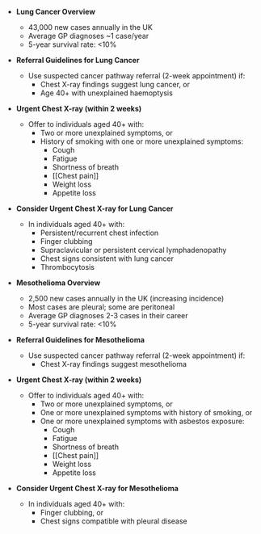 - **Lung Cancer Overview**  
  - 43,000 new cases annually in the UK  
  - Average GP diagnoses ~1 case/year  
  - 5-year survival rate: <10%  

- **Referral Guidelines for Lung Cancer**  
  - Use suspected cancer pathway referral (2-week appointment) if:  
    - Chest X-ray findings suggest lung cancer, or  
    - Age 40+ with unexplained haemoptysis  

- **Urgent Chest X-ray (within 2 weeks)**  
  - Offer to individuals aged 40+ with:  
    - Two or more unexplained symptoms, or  
    - History of smoking with one or more unexplained symptoms:  
      - Cough  
      - Fatigue  
      - Shortness of breath  
      - [[Chest pain]]  
      - Weight loss  
      - Appetite loss  

- **Consider Urgent Chest X-ray for Lung Cancer**  
  - In individuals aged 40+ with:  
    - Persistent/recurrent chest infection  
    - Finger clubbing  
    - Supraclavicular or persistent cervical lymphadenopathy  
    - Chest signs consistent with lung cancer  
    - Thrombocytosis  

- **Mesothelioma Overview**  
  - 2,500 new cases annually in the UK (increasing incidence)  
  - Most cases are pleural; some are peritoneal  
  - Average GP diagnoses 2-3 cases in their career  
  - 5-year survival rate: <10%  

- **Referral Guidelines for Mesothelioma**  
  - Use suspected cancer pathway referral (2-week appointment) if:  
    - Chest X-ray findings suggest mesothelioma  

- **Urgent Chest X-ray (within 2 weeks)**  
  - Offer to individuals aged 40+ with:  
    - Two or more unexplained symptoms, or  
    - One or more unexplained symptoms with history of smoking, or  
    - One or more unexplained symptoms with asbestos exposure:  
      - Cough  
      - Fatigue  
      - Shortness of breath  
      - [[Chest pain]]  
      - Weight loss  
      - Appetite loss  

- **Consider Urgent Chest X-ray for Mesothelioma**  
  - In individuals aged 40+ with:  
    - Finger clubbing, or  
    - Chest signs compatible with pleural disease  